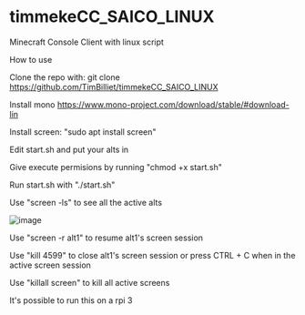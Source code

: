 # timmekeCC_SAICO_LINUX
Minecraft Console Client with linux script

How to use

Clone the repo with: git clone https://github.com/TimBilliet/timmekeCC_SAICO_LINUX

Install mono
https://www.mono-project.com/download/stable/#download-lin

Install screen: "sudo apt install screen"

Edit start.sh and put your alts in

Give execute permisions by running "chmod +x start.sh"

Run start.sh with "./start.sh"


Use "screen -ls" to see all the active alts

![image](https://user-images.githubusercontent.com/47719114/194757376-7d2650d6-4837-4047-ac13-ec1c9bf606be.png)

Use "screen -r alt1" to resume alt1's screen session

Use "kill 4599" to close alt1's screen session or press CTRL + C when in the active screen session

Use "killall screen" to kill all active screens 

It's possible to run this on a rpi 3
